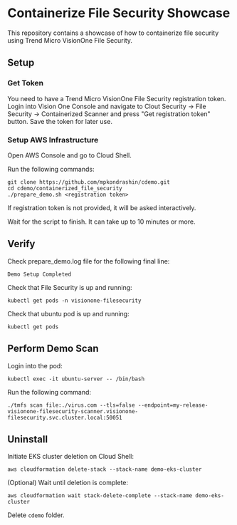 # Containerize File Security Showcase

This repository contains a showcase of how to containerize file security using Trend Micro VisionOne File Security.

## Setup

### Get Token
You need to have a Trend Micro VisionOne File Security registration token. Login into Vision One Console and navigate to Clout Security -> File Security -> Containerized Scanner and press "Get registration token" button. Save the token for later use.

### Setup AWS Infrastructure

Open AWS Console and go to Cloud Shell.

Run the following commands:
```shell
git clone https://github.com/mpkondrashin/cdemo.git
cd cdemo/containerized_file_security
./prepare_demo.sh <registration token>
```
If registration token is not provided, it will be asked interactively.

Wait for the script to finish. It can take up to 10 minutes or more.

## Verify

Check prepare_demo.log file for the following final line:
```
Demo Setup Completed
```

Check that File Security is up and running:
```shell
kubectl get pods -n visionone-filesecurity
```

Check that ubuntu pod is up and running:
```shell
kubectl get pods
```

## Perform Demo Scan

Login into the pod:
```shell
kubectl exec -it ubuntu-server -- /bin/bash
```

Run the following command:
```shell
./tmfs scan file:./virus.com --tls=false --endpoint=my-release-visionone-filesecurity-scanner.visionone-filesecurity.svc.cluster.local:50051
```

## Uninstall

Initiate EKS cluster deletion on Cloud Shell:
```shell
aws cloudformation delete-stack --stack-name demo-eks-cluster
```

(Optional) Wait until deletion is complete:

```shell
aws cloudformation wait stack-delete-complete --stack-name demo-eks-cluster
```

Delete ```cdemo``` folder.
